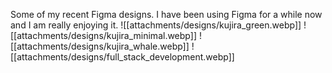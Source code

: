 Some of my recent Figma designs. I have been using Figma for a while now and I am really enjoying it.
![[attachments/designs/kujira_green.webp]]
![[attachments/designs/kujira_minimal.webp]]
![[attachments/designs/kujira_whale.webp]]
![[attachments/designs/full_stack_development.webp]]